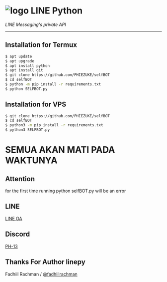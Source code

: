 # ![logo](LINE-sm.png) LINE Python

*LINE Messaging's private API*

----

## Installation for Termux

```sh
$ apt update
$ apt upgrade
$ apt install python
$ apt install git
$ git clone https://github.com/PHIEZUKE/selfBOT
$ cd selfBOT
$ python -m pip install -r requirements.txt
$ python SELFBOT.py
```

## Installation for VPS

```sh
$ git clone https://github.com/PHIEZUKE/selfBOT
$ cd selfBOT
$ python3 -m pip install -r requirements.txt
$ python3 SELFBOT.py
```
# SEMUA AKAN MATI PADA WAKTUNYA
## Attention

for the first time running python selfBOT.py will be an error

## LINE
[LINE OA](https://line.me/ti/p/~qqo7303u)

## Discord
[PH-13](https://discord.gg/5jqbutB)

## Thanks For Author linepy
Fadhiil Rachman / [@fadhiilrachman](https://www.instagram.com/me)
